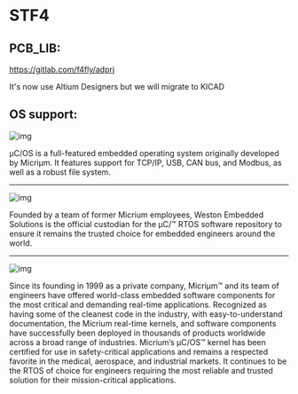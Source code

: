 

# STF4

## PCB_LIB:

https://gitlab.com/f4fly/adprj

It's now use Altium Designers but we will migrate to KICAD

## OS support:

![img](https://cdn.jsdelivr.net/gh/KMSorSMS/picGallery@master/img/202406081701305.png)

µC/OS is a full-featured embedded operating system originally developed by Micriµm.
It features support for TCP/IP, USB, CAN bus, and Modbus, as well as a robust file system.

----------

![img](https://cdn.jsdelivr.net/gh/KMSorSMS/picGallery@master/img/202406081701840.png)

Founded by a team of former Micrium employees, Weston Embedded Solutions is the official custodian for the  µC/™ RTOS software repository to ensure it remains the trusted choice for embedded engineers around the world.

----------



![img](https://cdn.jsdelivr.net/gh/KMSorSMS/picGallery@master/img/202406081703856.png)

Since its founding in 1999 as a private company, Micriµm™ and its team of engineers have offered world-class embedded software components for the most critical and demanding real-time applications. Recognized as having some of the cleanest code in the industry, with easy-to-understand documentation, the Micrium real-time kernels, and software components have successfully been deployed in thousands of products worldwide across a broad range of industries. Micrium’s µC/OS™ kernel has been certified for use in safety-critical applications and remains a respected favorite in the medical, aerospace, and industrial markets. It continues to be the RTOS of choice for engineers requiring the most reliable and trusted solution for their mission-critical applications.
